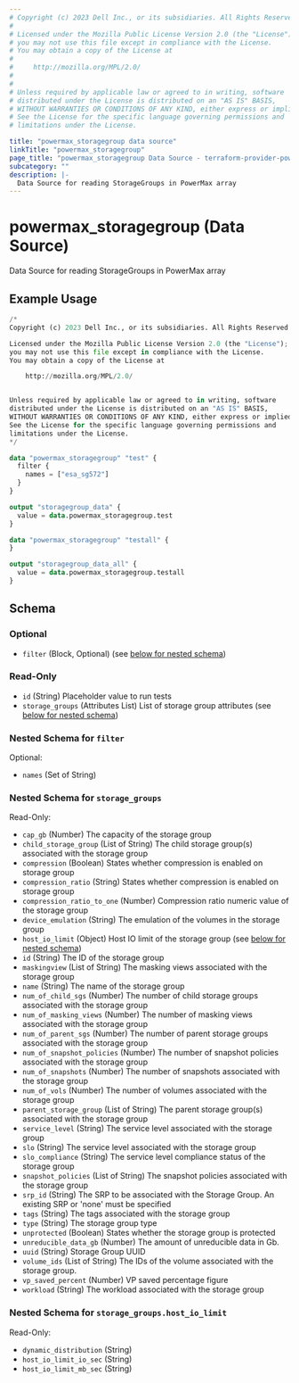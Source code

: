 ```yaml
---
# Copyright (c) 2023 Dell Inc., or its subsidiaries. All Rights Reserved.
#
# Licensed under the Mozilla Public License Version 2.0 (the "License");
# you may not use this file except in compliance with the License.
# You may obtain a copy of the License at
#
#     http://mozilla.org/MPL/2.0/
#
#
# Unless required by applicable law or agreed to in writing, software
# distributed under the License is distributed on an "AS IS" BASIS,
# WITHOUT WARRANTIES OR CONDITIONS OF ANY KIND, either express or implied.
# See the License for the specific language governing permissions and
# limitations under the License.

title: "powermax_storagegroup data source"
linkTitle: "powermax_storagegroup"
page_title: "powermax_storagegroup Data Source - terraform-provider-powermax"
subcategory: ""
description: |-
  Data Source for reading StorageGroups in PowerMax array
---
```


# powermax_storagegroup (Data Source)

Data Source for reading StorageGroups in PowerMax array

## Example Usage

```terraform
/*
Copyright (c) 2023 Dell Inc., or its subsidiaries. All Rights Reserved.

Licensed under the Mozilla Public License Version 2.0 (the "License");
you may not use this file except in compliance with the License.
You may obtain a copy of the License at

    http://mozilla.org/MPL/2.0/


Unless required by applicable law or agreed to in writing, software
distributed under the License is distributed on an "AS IS" BASIS,
WITHOUT WARRANTIES OR CONDITIONS OF ANY KIND, either express or implied.
See the License for the specific language governing permissions and
limitations under the License.
*/

data "powermax_storagegroup" "test" {
  filter {
    names = ["esa_sg572"]
  }
}

output "storagegroup_data" {
  value = data.powermax_storagegroup.test
}

data "powermax_storagegroup" "testall" {
}

output "storagegroup_data_all" {
  value = data.powermax_storagegroup.testall
}
```

<!-- schema generated by tfplugindocs -->
## Schema

### Optional

- `filter` (Block, Optional) (see [below for nested schema](#nestedblock--filter))

### Read-Only

- `id` (String) Placeholder value to run tests
- `storage_groups` (Attributes List) List of storage group attributes (see [below for nested schema](#nestedatt--storage_groups))

<a id="nestedblock--filter"></a>
### Nested Schema for `filter`

Optional:

- `names` (Set of String)


<a id="nestedatt--storage_groups"></a>
### Nested Schema for `storage_groups`

Read-Only:

- `cap_gb` (Number) The capacity of the storage group
- `child_storage_group` (List of String) The child storage group(s) associated with the storage group
- `compression` (Boolean) States whether compression is enabled on storage group
- `compression_ratio` (String) States whether compression is enabled on storage group
- `compression_ratio_to_one` (Number) Compression ratio numeric value of the storage group
- `device_emulation` (String) The emulation of the volumes in the storage group
- `host_io_limit` (Object) Host IO limit of the storage group (see [below for nested schema](#nestedatt--storage_groups--host_io_limit))
- `id` (String) The ID of the storage group
- `maskingview` (List of String) The masking views associated with the storage group
- `name` (String) The name of the storage group
- `num_of_child_sgs` (Number) The number of child storage groups associated with the storage group
- `num_of_masking_views` (Number) The number of masking views associated with the storage group
- `num_of_parent_sgs` (Number) The number of parent storage groups associated with the storage group
- `num_of_snapshot_policies` (Number) The number of snapshot policies associated with the storage group
- `num_of_snapshots` (Number) The number of snapshots associated with the storage group
- `num_of_vols` (Number) The number of volumes associated with the storage group
- `parent_storage_group` (List of String) The parent storage group(s) associated with the storage group
- `service_level` (String) The service level associated with the storage group
- `slo` (String) The service level associated with the storage group
- `slo_compliance` (String) The service level compliance status of the storage group
- `snapshot_policies` (List of String) The snapshot policies associated with the storage group
- `srp_id` (String) The SRP to be associated with the Storage Group. An existing SRP or 'none' must be specified
- `tags` (String) The tags associated with the storage group
- `type` (String) The storage group type
- `unprotected` (Boolean) States whether the storage group is protected
- `unreducible_data_gb` (Number) The amount of unreducible data in Gb.
- `uuid` (String) Storage Group UUID
- `volume_ids` (List of String) The IDs of the volume associated with the storage group.
- `vp_saved_percent` (Number) VP saved percentage figure
- `workload` (String) The workload associated with the storage group

<a id="nestedatt--storage_groups--host_io_limit"></a>
### Nested Schema for `storage_groups.host_io_limit`

Read-Only:

- `dynamic_distribution` (String)
- `host_io_limit_io_sec` (String)
- `host_io_limit_mb_sec` (String)